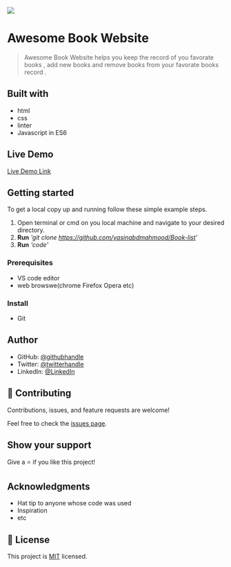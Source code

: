 ![](https://img.shields.io/badge/Microverse-blueviolet)

# Awesome Book Website

> Awesome Book Website  helps you keep the record of you favorate books , add new books and remove  books from your favorate books record . 

## Built with

* html
* css
* linter
* Javascript in ES6

## Live Demo 

[Live Demo Link](https://yasinabdmahmood.github.io/Book-list/)



## Getting started 

To get a local copy up and running follow these simple example steps.
1. Open terminal or cmd on you local machine and navigate to your desired directory.
2. **Run**    *'git clone https://github.com/yasinabdmahmood/Book-list'*
3. **Run**   *'code'*



### Prerequisites
* VS code editor
* web browswe(chrome Firefox Opera etc)

### Install
* Git 

## Author
* GitHub: [@githubhandle](https://github.com/AbigiyaTY)
* Twitter: [@twitterhandle](https://twitter.com/AbigiyaTY)
* LinkedIn: [@LinkedIn](https://www.linkedin.com/in/abigiya-tadesse-6a0052234)



## 🤝 Contributing

Contributions, issues, and feature requests are welcome!

Feel free to check the [issues page](../../issues/).

## Show your support

Give a ⭐️ if you like this project!

## Acknowledgments

- Hat tip to anyone whose code was used
- Inspiration
- etc

## 📝 License

This project is [MIT](./MIT.md) licensed.
